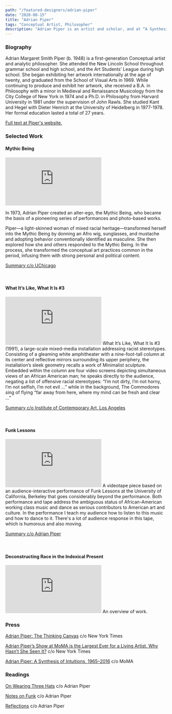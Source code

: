 ```yaml
---
path: "/featured-designers/adrian-piper"
date: "2020-08-15"
title: "Adrian Piper"
tags: "Conceptual Artist, Philosopher"
description: "Adrian Piper is an artist and scholar, and at “A Synthesis of Intuitions” you see thinking — about gender, racism, art — happening before your eyes."
---
```

### Biography
Adrian Margaret Smith Piper (b. 1948) is a first-generation Conceptual artist and analytic philosopher. She attended the New Lincoln School throughout grammar school and high school, and the Art Students’ League during high school. She began exhibiting her artwork internationally at the age of twenty, and graduated from the School of Visual Arts in 1969. While continuing to produce and exhibit her artwork, she received a B.A. in Philosophy with a minor in Medieval and Renaissance Musicology from the City College of New York in 1974 and a Ph.D. in Philosophy from Harvard University in 1981 under the supervision of John Rawls. She studied Kant and Hegel with Dieter Henrich at the University of Heidelberg in 1977-1978. Her formal education lasted a total of 27 years.

[Full text at Piper's website.](http://www.adrianpiper.com/biography.shtml)

### Selected Work
#### Mythic Being
<iframe src="https://www.youtube.com/embed/jVcXb8En_Tw" frameborder="0" allow="accelerometer; autoplay; encrypted-media; gyroscope; picture-in-picture" allowfullscreen></iframe>

In 1973, Adrian Piper created an alter-ego, the Mythic Being, who became the basis of a pioneering series of performances and photo-based works.

Piper—a light-skinned woman of mixed racial heritage—transformed herself into the Mythic Being by donning an Afro wig, sunglasses, and mustache and adopting behavior conventionally identified as masculine. She then explored how she and others responded to the Mythic Being. In the process, she transformed the conceptual art practices common in the period, infusing them with strong personal and political content.

[Summary c/o UChicago](https://smartmuseum.uchicago.edu/exhibitions/adrian-piper-the-mythic-being/)  
&nbsp;   
&nbsp;   

#### What It’s Like, What It Is #3
<iframe src="https://www.youtube.com/embed/USZMTvxhBz0" frameborder="0" allow="accelerometer; autoplay; encrypted-media; gyroscope; picture-in-picture" allowfullscreen></iframe>
What It’s Like, What It Is #3 (1991), a large-scale mixed-media installation addressing racist stereotypes. Consisting of a gleaming white amphitheater with a nine-foot-tall column at its center and reflective mirrors surrounding its upper periphery, the installation’s sleek geometry recalls a work of Minimalist sculpture. Embedded within the column are four video screens depicting simultaneous views of an African American man; he speaks directly to the audience, negating a list of offensive racial stereotypes: “I’m not dirty, I’m not horny, I’m not selfish, I’m not evil …” while in the background, The Commodores sing of flying “far away from here, where my mind can be fresh and clear …”

[Summary c/o Institute of Contemporary Art, Los Angeles](https://www.theicala.org/en/exhibitions/62-adrian-piper-br-what-its-like-what-it-is-3)  
&nbsp;   
&nbsp;   

#### Funk Lessons
<iframe src="https://www.youtube.com/embed/XndghWPuMDc" frameborder="0" allow="accelerometer; autoplay; encrypted-media; gyroscope; picture-in-picture" allowfullscreen></iframe>
A videotape piece based on an audience-interactive performance of Funk Lessons at the University of California, Berkeley that goes considerably beyond the performance. Both performance and tape address the ambiguous status of African-American working class music and dance as serious contributors to American art and culture. In the performance I teach my audience how to listen to this music and how to dance to it. There's a lot of audience response in this tape, which is humorous and also moving.

[Summary c/o Adrian Piper](http://www.adrianpiper.com/vs/video_fl.shtml)  
&nbsp;   
&nbsp;   

#### Deconstructing Race in the Indexical Present
<iframe src="https://www.youtube.com/embed/SKPtKrKvXyo" frameborder="0" allow="accelerometer; autoplay; encrypted-media; gyroscope; picture-in-picture" allowfullscreen></iframe>
An overview of work.

### Press
[Adrian Piper: The Thinking Canvas](http://www.adrianpiper.com/vs/video_fl.shtml) c/o New York Times

[Adrian Piper’s Show at MoMA is the Largest Ever for a Living Artist. Why Hasn’t She Seen It?](https://www.nytimes.com/2018/06/27/magazine/adrian-pipers-self-imposed-exile-from-america-and-from-race-itself.html) c/o New York Times

[Adrian Piper: A Synthesis of Intuitions, 1965–2016](https://www.moma.org/calendar/exhibitions/3924) c/o MoMA

### Readings
[On Wearing Three Hats](http://www.adrianpiper.com/docs/WebsiteNGBK3Hats.pdf) c/o Adrian Piper

[Notes on Funk](https://wp.nyu.edu/thinkingtheater2017/wp-content/uploads/sites/8619/2016/05/Adrian-Piper-Notes-on-Funk-1.pdf) c/o Adrian Piper

[Reflections](http://www.alternativemuseum.org/exh/archives/piper_0587.pdf) c/o Adrian Piper
